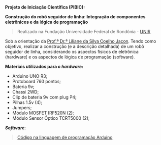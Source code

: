 **Projeto de Iniciação Científica (PIBIC):**

**Construção do robô seguidor de linha: Integração de componentes eletrônicos e da lógica de programação**

> Realizado na Fundação Universidade Federal de Rondônia - [UNIR](https://www.unir.br/)

Sob a orientação da [Prof.ª Dr.ª Liliane da Silva Coelho Jacon](http://buscatextual.cnpq.br/buscatextual/visualizacv.do?id=K4705961D4).
Tendo como objetivo, realizar a construção (e a descrição detalhada) de um robô seguidor de linha,
considerando os aspectos físicos de eletrônica (hardware) e os aspectos de lógica de programação (software).

**Materiais utilizados para o _hardware_:**
- Arduino UNO R3;
- Protoboard 760 pontos;
- Bateria 9v;
- Chassi 2WD;
- Clip de bateria 9v com plug P4;
- Pilhas 1.5v (4);
- Jumpers;
- Módulo MOSFET IRF520N (2);  
- Módulo Sensor Óptico TCRT5000 (2);

**_Software_**:
> [Código na linguagem de programação Arduino](https://github.com/usmarcv/robo-seguidor-faixa/blob/master/code-robo-seguidor-faixa.cpp)
